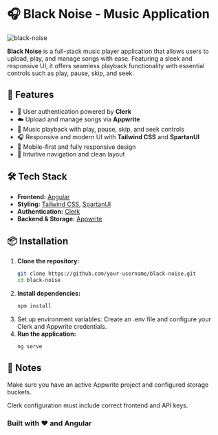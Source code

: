 # 🎧 Black Noise - Music Application

![black-noise](https://github.com/user-attachments/assets/e961cbfb-9740-4c84-a312-cd51f344eff1)


**Black Noise** is a full-stack music player application that allows users to upload, play, and manage songs with ease. Featuring a sleek and responsive UI, it offers seamless playback functionality with essential controls such as play, pause, skip, and seek.

## 🚀 Features

- 🔐 User authentication powered by **Clerk**
- ☁️ Upload and manage songs via **Appwrite**
- 🎵 Music playback with play, pause, skip, and seek controls
- 🎧 Responsive and modern UI with **Tailwind CSS** and **SpartanUI**
- 📱 Mobile-first and fully responsive design
- 🧭 Intuitive navigation and clean layout

## 🛠 Tech Stack

- **Frontend:** [Angular](https://angular.io/)
- **Styling:** [Tailwind CSS](https://tailwindcss.com/), [SpartanUI](https://spartan.ui/)
- **Authentication:** [Clerk](https://clerk.dev/)
- **Backend & Storage:** [Appwrite](https://appwrite.io/)

## 📦 Installation

1. **Clone the repository:**
   ```bash
   git clone https://github.com/your-username/black-noise.git
   cd black-noise

2. **Install dependencies:**
   ```bash
   npm install

3. Set up environment variables: Create an .env file and configure your Clerk and Appwrite credentials.
4. **Run the application:**
   ```bash
   ng serve

## 📌 Notes
Make sure you have an active Appwrite project and configured storage buckets.

Clerk configuration must include correct frontend and API keys.




### Built with ❤️ and Angular
